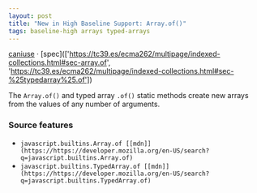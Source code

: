 ```yaml
---
layout: post
title: "New in High Baseline Support: Array.of()"
tags: baseline-high arrays typed-arrays
---
```


[caniuse](https://caniuse.com/?search=array-of) · [spec](['https://tc39.es/ecma262/multipage/indexed-collections.html#sec-array.of', 'https://tc39.es/ecma262/multipage/indexed-collections.html#sec-%25typedarray%25.of'])

The `Array.of()` and typed array `.of()` static methods create new arrays from the values of any number of arguments.

### Source features

- ``javascript.builtins.Array.of [[mdn]](https://https://developer.mozilla.org/en-US/search?q=javascript.builtins.Array.of)``
- ``javascript.builtins.TypedArray.of [[mdn]](https://https://developer.mozilla.org/en-US/search?q=javascript.builtins.TypedArray.of)``
